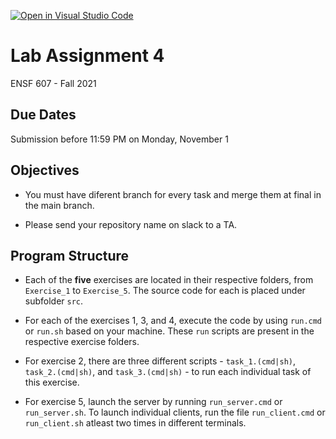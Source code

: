[![Open in Visual Studio Code](https://classroom.github.com/assets/open-in-vscode-f059dc9a6f8d3a56e377f745f24479a46679e63a5d9fe6f495e02850cd0d8118.svg)](https://classroom.github.com/online_ide?assignment_repo_id=6129583&assignment_repo_type=AssignmentRepo)

# Lab Assignment 4

ENSF 607 - Fall 2021


## Due Dates

Submission before 11:59 PM on Monday, November 1


## Objectives

- You must have diferent branch for every task and merge them at final in the main branch.

- Please send your repository name on slack to a TA.


## Program Structure

+ Each of the **five** exercises are located in their respective folders, from `Exercise_1` to `Exercise_5`. The source code for each is placed under subfolder `src`.

+ For each of the exercises 1, 3, and 4, execute the code by using `run.cmd` or `run.sh` based on your machine. These `run` scripts are present in the respective exercise folders.

+ For exercise 2, there are three different scripts - `task_1.(cmd|sh)`, `task_2.(cmd|sh)`, and `task_3.(cmd|sh)` - to run each individual task of this exercise.

+ For exercise 5, launch the server by running `run_server.cmd` or `run_server.sh`. To launch individual clients, run the file `run_client.cmd` or `run_client.sh` atleast two times in different terminals.
